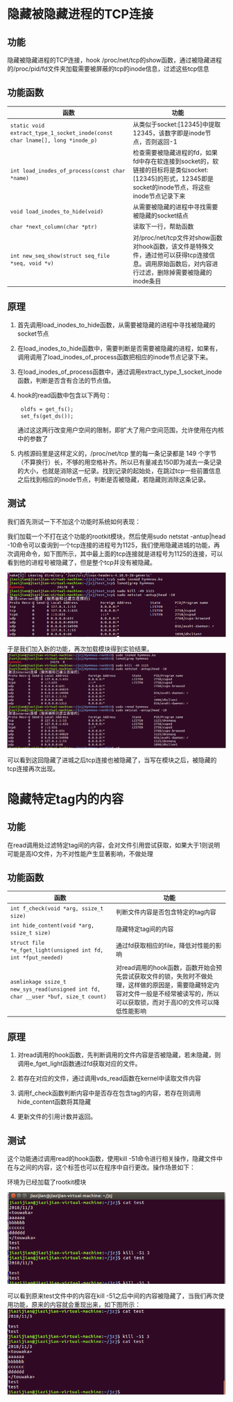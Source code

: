 # 隐藏被隐藏进程的TCP连接
## 功能
隐藏被隐藏进程的TCP连接，hook /proc/net/tcp的show函数，通过被隐藏进程的/proc/pid/fd文件夹加载需要被屏蔽的tcp的inode信息，过滤这些tcp信息

## 功能函数
| 函数 | 功能 |
| --- | --- |
|`static void extract_type_1_socket_inode(const char lname[], long *inode_p)`|从类似于socket:[12345]中提取12345，该数字即是inode节点，否则返回-1|
|`int load_inodes_of_process(const char *name)`|检查需要被隐藏进程的fd，如果fd中存在软连接到socket的，软链接的目标将是类似socket:[12345]的形式，12345即是socket的inode节点，将这些inode节点记录下来|
|`void load_inodes_to_hide(void)`|从需要被隐藏的进程中寻找需要被隐藏的socket结点|
|`char *next_column(char *ptr)`|读取下一行，帮助函数|
|`int new_seq_show(struct seq_file *seq, void *v)`|对/proc/net/tcp文件对show函数对hook函数，该文件是特殊文件，通过他可以获得tcp连接信息。调用原始函数后，对内容进行过滤，删除掉需要被隐藏的inode条目|

## 原理
1. 首先调用load_inodes_to_hide函数，从需要被隐藏的进程中寻找被隐藏的socket节点

2. 在load_inodes_to_hide函数中，需要判断是否需要被隐藏的进程，如果有，调用调用了load_inodes_of_process函数把相应的inode节点记录下来。
3. 在load_inodes_of_process函数中，通过调用extract_type_1_socket_inode函数，判断是否含有合法的节点值。

4. hook的read函数中包含以下两句： 

    	oldfs = get_fs();
    	set_fs(get_ds());
	
	通过这这两行改变用户空间的限制，即扩大了用户空间范围，允许使用在内核中的参数了
5. 内核源码里是这样定义的，/proc/net/tcp 里的每一条记录都是 149 个字节（不算换行）长，不够的用空格补齐。所以已有量减去150即为减去一条记录的大小，也就是消除这一纪录。找到记录的起始处，在跳过tcp一些前置信息之后找到相应的inode节点，判断是否被隐藏，若隐藏则消除这条记录。

## 测试
我们首先测试一下不加这个功能时系统如何表现：
	
我们加载一个不打在这个功能的rootkit模块，然后使用sudo netstat -antup|head -10命令可以查询到一个tcp连接的进程号为1125，我们使用隐藏进城的功能，再次调用命令，如下图所示，其中最上面的tcp连接就是进程号为1125的连接，可以看到他的进程号被隐藏了，但是整个tcp并没有被隐藏。

![](/screenshot/rootkit46-1.png)

于是我们加入新的功能，再次加载模块得到实验结果。
![](/screenshot/rootkit46-2.png)

可以看到这回隐藏了进城之后tcp连接也被隐藏了，当写在模块之后，被隐藏的tcp连接再次出现。

# 隐藏特定tag内的内容
## 功能
在read调用处过滤特定tag间的内容，会对文件引用尝试获取，如果大于1则说明可能是高IO文件，为不对性能产生显著影响，不做处理

## 功能函数
| 函数 | 功能 |
| --- | --- |
|`int f_check(void *arg, ssize_t size)`|判断文件内容是否包含特定的tag内容|
|`int hide_content(void *arg, ssize_t size)`|隐藏特定tag间的内容|
|`struct file *e_fget_light(unsigned int fd, int *fput_needed)	`|通过fd获取相应的file，降低对性能的影响|
|`asmlinkage ssize_t new_sys_read(unsigned int fd, char __user *buf, size_t count)`|对read调用的hook函数，函数开始会预先尝试获取文件的锁，失败时不做处理，这样做的原因是，需要隐藏特定内容对文件一般是不经常被读写的，所以可以获取锁，而对于高IO的文件可以降低性能影响|

## 原理
1. 对read调用的hook函数，先判断调用的文件内容是否被隐藏，若未隐藏，则调用e_fget_light函数通过fd获取对应的文件。

2. 若存在对应的文件，通过调用vds_read函数在kernel中读取文件内容

3. 调用f_check函数判断内容中是否存在包含tag的内容，若存在则调用hide_content函数将其隐藏

4. 更新文件的引用计数并返回。

## 测试
这个功能通过调用read的hook函数，使用kill -51命令进行相关操作，隐藏文件中在<touwaka>与</touwaka>之间的内容，这个标签也可以在程序中自行更改。操作场景如下：

环境为已经加载了rootkit模块

![](/screenshot/rootkit46-3.png)

可以看到原来test文件中的内容在kill -51之后中间的内容被隐藏了，当我们再次使用功能，原来的内容就会重现出来，如下图所示：
![](/screenshot/rootkit46-4.png)